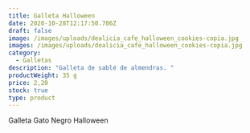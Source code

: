 ```yaml
---
title: Galleta Halloween
date: 2020-10-28T12:17:50.706Z
draft: false
image: /images/uploads/dealicia_cafe_halloween_cookies-copia.jpg
images: /images/uploads/dealicia_cafe_halloween_cookies-copia.jpg
category:
  - Galletas
description: "Galleta de sablé de almendras. "
productWeight: 35 g
price: 2,20
stock: true
type: product
---
```

Galleta Gato Negro Halloween
